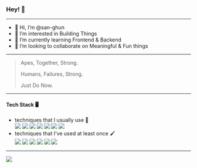 ### Hey! 👋

---

- 👋 Hi, I’m @san-ghun
- 👀 I’m interested in Building Things
- 🌱 I’m currently learning Frontend & Backend
- 💞️ I’m looking to collaborate on Meaningful & Fun things
<!-- - 📫 How to reach me ... -->

<!---
san-ghun/san-ghun is a ✨ special ✨ repository because its `README.md` (this file) appears on your GitHub profile.
You can click the Preview link to take a look at your changes.
--->

---

> Apes, Together, Strong.
> 
> Humans, Failures, Strong.
>
> Just Do Now.

---

<!-- #### My Career

- 🏢 2021.06 ~ 2021.08 Worked for [HumanITsolution](http://www.hmit.kr/Hmit/info)
  - Worked as an iOS Developer
  - Participated in iOS project [Visit Mokpo](https://apps.apple.com/us/app/visit-mokpo/id1581937408)
- 🏢 2019.10 ~ 2020.12 Worked for [KM Healthcare Corp.](http://www.kmhealthcare.co.kr/company/dowoo.php)
  - Worked in the IT department, Manager & Developer
  - Ran a Company Business Automations project
  - Participated in a Company Collaboration Tools project
- 🏢 2019.07 ~ 2019.09 Worked for [Ars Praxia](https://www.arspraxia.com) 
  - Worked in the Consulting department, Researcher & Developer
  - Participated in the Sports asset evaluation for the first half of 2019, TBWA & Adidas
  - Participated in the Semantic data analysis of Korean university communities
- 🏢 2017.08 ~ 2017.12 Worked for [Fast campus](https://fastcampus.co.kr/info/about)
  - Worked in Python Data Science School, Manager

--- -->

#### Tech Stack 🖥

- techniques that I usually use 🍎 <br>
 <img src="https://img.shields.io/badge/iOS-000000?style=flat-square&logoColor=white"/> <img src="https://img.shields.io/badge/Swift-FA7343?style=flat-square&logoColor=white"/> <img src="https://img.shields.io/badge/Git-F05032?style=flat-square&logoColor=white"/> <img src="https://img.shields.io/badge/GitHub-181717?style=flat-square&logoColor=white"/> <img src="https://img.shields.io/badge/JSON-000000?style=flat-square&logoColor=white"/> <img src="https://img.shields.io/badge/Firebase-FFCA28?style=flat-square&logoColor=white"/> <img src="https://img.shields.io/badge/-CoreData-blue?style=flat-square&logoColor=white"/> 
- techniques that I've used at least once 🖌 <br>
<img src="https://img.shields.io/badge/Python-FFCA28?style=flat-square&logoColor=white"/> <img src="https://img.shields.io/badge/JavaScript-F7DF1E?style=flat-square&logoColor=white"/> <img src="https://img.shields.io/badge/PostgreSQL-336791?style=flat-square&logoColor=white"/> <img src="https://img.shields.io/badge/MongoDB-green?style=flat-square&logoColor=white"/> <img src="https://img.shields.io/badge/AWS-4479A1?style=flat-square&logoColor=white"/> <img src="https://img.shields.io/badge/Docker-blue?style=flat-square&logoColor=white"/>

---

<!-- #### Know Me 💡

- Post my studies steadily on blog 📝 <br>
<a href="https://green1229.tistory.com"><img src="https://img.shields.io/badge/Tech%20Blog-11B48A?style=flat-square&logo=Vimeo&logoColor=white&link=https://green1229.tistory.com"/></a>
- Post daily my new knowledge and activities 📖 <br>
[![TIL Blog Badge](http://img.shields.io/badge/-Today%20I%20Learned-181717?style=flat-square&logo=github&link=https://github.com/GREENOVER/Today-I-Learned/)](https://github.com/GREENOVER/Today-I-Learned)
- Contact through online ✉️ <br>
<a href="mailto:humains29@gmail.com"><img src="https://img.shields.io/badge/Gmail-d14836?style=flat-square&logo=Gmail&logoColor=white&link=humains29@gmail.com"/></a>
- Let me Introduce 🙋🏻‍♂️<br>
<a href=https://www.notion.so/iOS-b4fe80a05c014a5295b336ad8aa3b134><img src="https://img.shields.io/badge/Notion-000000?style=flat-square&logoColor=white&link=https://www.notion.so/iOS-b4fe80a05c014a5295b336ad8aa3b134"/></a>


--- -->

<!-- ![Anurag's GitHub stats](https://github-readme-stats.vercel.app/api?username=san-ghun&show_icons=true&include_all_commits=true) -->


![](https://gh-hits.nomadcoders.workers.dev/view?username=san-ghun&cache)
